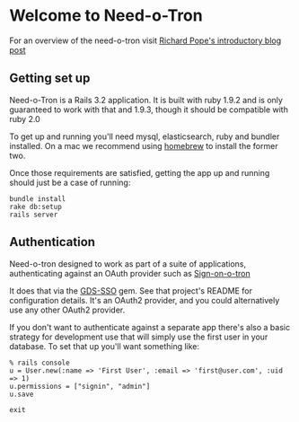 # Welcome to Need-o-Tron

For an overview of the need-o-tron visit [Richard Pope's introductory blog post](http://digital.cabinetoffice.gov.uk/introducing-the-needotron)

## Getting set up

Need-o-Tron is a Rails 3.2 application. It is built with ruby 1.9.2 and is only
guaranteed to work with that and 1.9.3, though it should be compatible with ruby
2.0

To get up and running you'll need mysql, elasticsearch, ruby and bundler installed.
On a mac we recommend using [homebrew](http://mxcl.github.io/homebrew/) to install
the former two.

Once those requirements are satisfied, getting the app up and running should just
be a case of running:

    bundle install
    rake db:setup
    rails server

## Authentication

Need-o-tron designed to work as part of a suite of applications, authenticating
against an OAuth provider such as [Sign-on-o-tron](https://github.com/alphagov/sign-on-o-tron)

It does that via the [GDS-SSO](https://github.com/alphagov/gds-sso) gem. See that
project's README for configuration details. It's an OAuth2 provider, and you could
alternatively use any other OAuth2 provider.

If you don't want to authenticate
against a separate app there's also a basic strategy for development use that will
simply use the first user in your database. To set that up you'll want something
like:

    % rails console
    u = User.new(:name => 'First User', :email => 'first@user.com', :uid => 1)
    u.permissions = ["signin", "admin"]
    u.save

    exit
